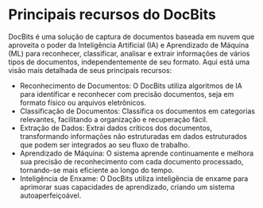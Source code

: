 # Principais recursos do DocBits

DocBits é uma solução de captura de documentos baseada em nuvem que aproveita o poder da Inteligência Artificial (IA) e Aprendizado de Máquina (ML) para reconhecer, classificar, analisar e extrair informações de vários tipos de documentos, independentemente de seu formato. Aqui está uma visão mais detalhada de seus principais recursos:

* Reconhecimento de Documentos: O DocBits utiliza algoritmos de IA para identificar e reconhecer com precisão documentos, seja em formato físico ou arquivos eletrônicos.
* Classificação de Documentos: Classifica os documentos em categorias relevantes, facilitando a organização e recuperação fácil.
* Extração de Dados: Extrai dados críticos dos documentos, transformando informações não estruturadas em dados estruturados que podem ser integrados ao seu fluxo de trabalho.
* Aprendizado de Máquina: O sistema aprende continuamente e melhora sua precisão de reconhecimento com cada documento processado, tornando-se mais eficiente ao longo do tempo.
* Inteligência de Enxame: O DocBits utiliza inteligência de enxame para aprimorar suas capacidades de aprendizado, criando um sistema autoaperfeiçoável.
